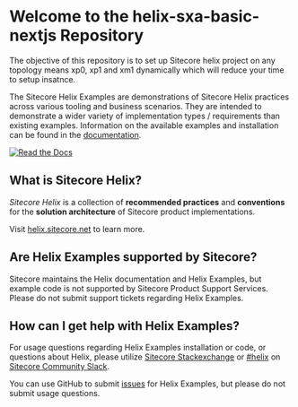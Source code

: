 # Welcome to the helix-sxa-basic-nextjs Repository

The objective of this repository is to set up Sitecore helix project on any topology means xp0, xp1 and xm1 dynamically which will reduce your time to setup insatnce.

The Sitecore Helix Examples are demonstrations of Sitecore Helix practices across various
tooling and business scenarios. They are intended to demonstrate a wider variety
of implementation types / requirements than existing examples. Information on the available examples and installation can be found in the [documentation](https://sitecore.github.io/Helix.Examples/).

[![Read the Docs](https://img.shields.io/badge/READ-THE%20DOCS-red?style=for-the-badge)](https://sitecore.github.io/Helix.Examples/)

## What is Sitecore Helix?

*Sitecore Helix* is a collection of **recommended practices** and
**conventions** for the **solution architecture** of Sitecore product
implementations.

Visit [helix.sitecore.net](https://helix.sitecore.net/) to learn more.

## Are Helix Examples supported by Sitecore?

Sitecore maintains the Helix documentation and Helix Examples, but example code is not supported by Sitecore Product Support Services. Please do not submit support tickets regarding Helix Examples.

## How can I get help with Helix Examples?

For usage questions regarding Helix Examples installation or code, or questions about Helix, please utilize [Sitecore Stackexchange](https://sitecore.stackexchange.com/) or [#helix](https://sitecorechat.slack.com/messages/helix) on [Sitecore Community Slack](https://sitecore.chat/).

You can use GitHub to submit [issues](https://github.com/Sitecore/Helix.Examples/issues/new) for Helix Examples, but please do not submit usage questions.
